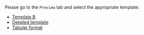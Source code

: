 Please go to the `Preview` tab and select the appropriate template:

* [Template B](?expand=1&template=pull_request_template_b.md)
* [Detailed template](?expand=1&template=ev_pr_template.md)
* [Tabular format](?expand=1&template=table.md)
